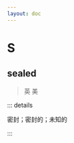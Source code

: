 ```yaml
---
layout: doc
---
```


# S

## sealed
> 英 <Phonetic word="sealed" lang="en-GB" phonetic="/si:ld/"/>
> 美 <Phonetic word="sealed" lang="en-US" phonetic="/si:ld/"/>

::: details

密封；密封的；未知的

:::
